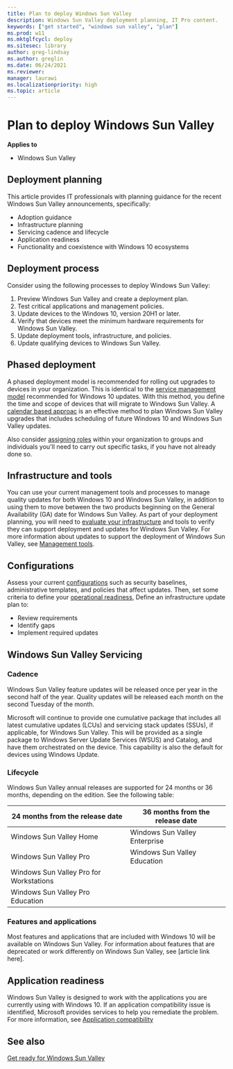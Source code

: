 ```yaml
---
title: Plan to deploy Windows Sun Valley
description: Windows Sun Valley deployment planning, IT Pro content.
keywords: ["get started", "windows sun valley", "plan"]
ms.prod: w11
ms.mktglfcycl: deploy
ms.sitesec: library
author: greg-lindsay
ms.author: greglin
ms.date: 06/24/2021
ms.reviewer: 
manager: laurawi
ms.localizationpriority: high
ms.topic: article
---
```


# Plan to deploy Windows Sun Valley

**Applies to**

-   Windows Sun Valley

## Deployment planning

This article provides IT professionals with planning guidance for the recent Windows Sun Valley announcements, specifically: 
 
   - Adoption guidance
   - Infrastructure planning
   - Servicing cadence and lifecycle 
   - Application readiness 
   - Functionality and coexistence with Windows 10 ecosystems 
 
## Deployment process

Consider using the following processes to deploy Windows Sun Valley:
1. Preview Windows Sun Valley and create a deployment plan. 
2. Test critical applications and management policies.
3. Update devices to the Windows 10, version 20H1 or later.
4. Verify that devices meet the minimum hardware requirements for Windows Sun Valley.
5. Update deployment tools, infrastructure, and policies.
6. Update qualifying devices to Windows Sun Valley.

## Phased deployment

A phased deployment model is recommended for rolling out upgrades to devices in your organization. This is identical to the [service management model](/windows/deployment/update/create-deployment-plan) recommended for Windows 10 updates. With this method, you define the time and scope of devices that will migrate to Windows Sun Valley. A [calendar based approac](/windows/deployment/update/plan-define-strategy#calendar-approaches) is an effective method to plan Windows Sun Valley upgrades that includes scheduling of future Windows 10 and Windows Sun Valley updates.

Also consider [assigning roles](/windows/deployment/update/plan-define-readiness) within your organization to groups and individuals you'll need to carry out specific tasks, if you have not already done so.

## Infrastructure and tools

You can use your current management tools and processes to manage quality updates for both Windows 10 and Windows Sun Valley, in addition to using them to move between the two products beginning on the General Availability (GA) date for Windows Sun Valley. As part of your deployment planning, you will need to [evaluate your infrastructure](/windows/deployment/update/eval-infra-tools) and tools to verify they can support deployment and updates for Windows Sun Valley.  For more information about updates to support the deployment of Windows Sun Valley, see [Management tools](windows-sv-prepare.md#management-tools).

## Configurations

Assess your current [configurations](/windows/deployment/update/eval-infra-tools#configuration-updates) such as security baselines, administrative templates, and policies that affect updates. Then, set some criteria to define your [operational readiness](/windows/deployment/update/eval-infra-tools#define-operational-readiness-criteria), Define an infrastructure update plan to:
- Review requirements
- Identify gaps
- Implement required updates

## Windows  Sun Valley Servicing

### Cadence

Windows Sun Valley feature updates will be released once per year in the second half of the year. Quality updates will be released each month on the second Tuesday of the month. 

Microsoft will continue to provide one cumulative package that includes all latest cumulative updates (LCUs) and servicing stack updates (SSUs), if applicable, for Windows Sun Valley. This will be provided as a single package to Windows Server Update Services (WSUS) and Catalog, and have them orchestrated on the device. This capability is also the default for devices using Windows Update. 

### Lifecycle

Windows Sun Valley annual releases are supported for 24 months or 36 months, depending on the edition. See the following table:<br>


| 24 months from the release date | 36 months from the release date |
| ------------------------------- | ------------------------------- |
| Windows Sun Valley Home | Windows Sun Valley Enterprise |
| Windows Sun Valley Pro | Windows Sun Valley Education |
| Windows Sun Valley Pro for Workstations |  |
| Windows Sun Valley Pro Education |  |

### Features and applications

Most features and applications that are included with Windows 10 will be available on Windows Sun Valley. For information about features that are deprecated or work differently on Windows Sun Valley, see [article link here].

## Application readiness

Windows Sun Valley is designed to work with the applications you are currently using with Windows 10. If an application compatibility issue is identified, Microsoft provides services to help you remediate the problem. For more information, see [Application compatibility](windows-sv-prepare.md#application-compatibility)  


























## See also

[Get ready for Windows Sun Valley](windows-sv-prepare.md)
